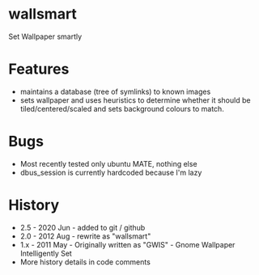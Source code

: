 # wallsmart
Set Wallpaper smartly

# Features
* maintains a database (tree of symlinks) to known images
* sets wallpaper and uses heuristics to determine whether it should be tiled/centered/scaled and sets background colours to match.

# Bugs
* Most recently tested only ubuntu MATE, nothing else
* dbus_session is currently hardcoded because I'm lazy

# History 
* 2.5 - 2020 Jun - added to git / github 
* 2.0 - 2012 Aug - rewrite as "wallsmart"
* 1.x - 2011 May - Originally written as "GWIS" - Gnome Wallpaper Intelligently Set
* More history details in code comments
